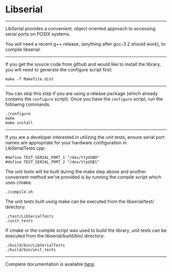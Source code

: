 # Libserial

----
LibSerial provides a convenient, object oriented approach to accessing serial ports on POSIX systems.

You will need a recent g++ release, (anything after gcc-3.2 should work), to compile libserial.

----
If you get the source code from github and would like to install the library, you will need to generate the configure script first:

```
make -f Makefile.dist
```

----
You can skip this step if you are using a release package (which already contains the `configure` script). Once you have the `configure` script, run the following commands:

```
./configure 
make
make install
```

----
If you are a developer interested in utilizing the unit tests, ensure serial port names are appropriate for your hardware configuration in LibSerialTests.cpp:

```
#define TEST_SERIAL_PORT_1 "/dev/ttyUSB0"
#define TEST_SERIAL_PORT_2 "/dev/ttyUSB1"
```

The unit tests will be built during the make step above and another convenient method we've provided is by running the compile script which uses cmake:

```
./compile.sh
```

The unit tests built using make can be executed from the libserial/test/ directory:
```
./test/LibSerialTests
./unit_tests
```
If cmake or the compile script was used to build the library, unit tests can be executed from the libserial/build/bin/ directory: 
```
./build/bin/LibSerialTests
./build/bin/unit_tests
```

----
Complete documentation is available [here](http://libserial.readthedocs.io/en/latest/index.html).